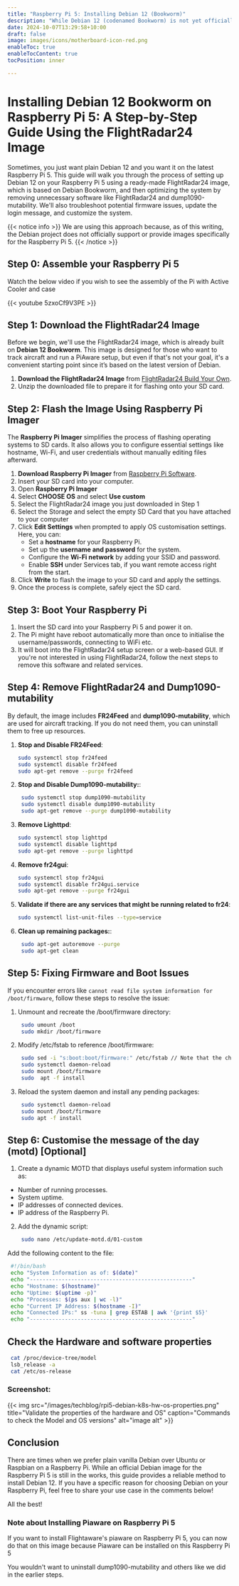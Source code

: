 ```yaml
---
title: "Raspberry Pi 5: Installing Debian 12 (Bookworm)"
description: "While Debian 12 (codenamed Bookworm) is not yet officially released for the Raspberry Pi 5, you can install by following this approach. This guide will walk you through the steps to install Debian 12 on your Raspberry Pi 5."
date: 2024-10-07T13:29:58+10:00
draft: false
image: images/icons/motherboard-icon-red.png
enableToc: true
enableTocContent: true
tocPosition: inner

---
```

# Installing Debian 12 Bookworm on Raspberry Pi 5: A Step-by-Step Guide Using the FlightRadar24 Image

Sometimes, you just want plain Debian 12 and you want it on the latest Raspberry Pi 5. This guide will walk you through the process of setting up Debian 12 on your Raspberry Pi 5 using a ready-made FlightRadar24 image, which is based on Debian Bookworm, and then optimizing the system by removing unnecessary software like FlightRadar24 and dump1090-mutability. We'll also troubleshoot potential firmware issues, update the login message, and customize the system.

{{< notice info >}}
We are using this approach because, as of this writing, the Debian project does not officially support or provide images specifically for the Raspberry Pi 5.
{{< /notice >}}

## Step 0: Assemble your Raspberry Pi 5

Watch the below video if you wish to see the assembly of the Pi with Active Cooler and case

{{< youtube 5zxoCf9V3PE >}}

## Step 1: Download the FlightRadar24 Image

Before we begin, we'll use the FlightRadar24 image, which is already built on **Debian 12 Bookworm**. This image is designed for those who want to track aircraft and run a PiAware setup, but even if that's not your goal, it's a convenient starting point since it’s based on the latest version of Debian.

1. **Download the FlightRadar24 Image** from [FlightRadar24 Build Your Own](https://www.flightradar24.com/build-your-own).
2. Unzip the downloaded file to prepare it for flashing onto your SD card.

## Step 2: Flash the Image Using Raspberry Pi Imager

The **Raspberry Pi Imager** simplifies the process of flashing operating systems to SD cards. It also allows you to configure essential settings like hostname, Wi-Fi, and user credentials without manually editing files afterward.

1. **Download Raspberry Pi Imager** from [Raspberry Pi Software](https://www.raspberrypi.com/software/).
2. Insert your SD card into your computer.
3. Open **Raspberry Pi Imager**
4. Select **CHOOSE OS** and select **Use custom**
5. Select the FlightRadar24 image you just downloaded in Step 1
6. Select the Storage and select the empty SD Card that you have attached to your computer
4. Click **Edit Settings** when prompted to apply OS customisation settings. Here, you can:
   - Set a **hostname** for your Raspberry Pi.
   - Set up the **username and password** for the system.
   - Configure the **Wi-Fi network** by adding your SSID and password.
   - Enable **SSH** under Services tab, if you want remote access right from the start.
5. Click **Write** to flash the image to your SD card and apply the settings.
6. Once the process is complete, safely eject the SD card.

## Step 3: Boot Your Raspberry Pi

1. Insert the SD card into your Raspberry Pi 5 and power it on.
2. The Pi might have reboot automatically more than once to initialise the username/passwords, connecting to WiFi etc.
3. It will boot into the FlightRadar24 setup screen or a web-based GUI. If you're not interested in using FlightRadar24, follow the next steps to remove this software and related services.

## Step 4: Remove FlightRadar24 and Dump1090-mutability

By default, the image includes **FR24Feed** and **dump1090-mutability**, which are used for aircraft tracking. If you do not need them, you can uninstall them to free up resources.

1. **Stop and Disable FR24Feed**:
   ```bash
   sudo systemctl stop fr24feed
   sudo systemctl disable fr24feed
   sudo apt-get remove --purge fr24feed

2. **Stop and Disable Dump1090-mutability:**:
   ```bash
    sudo systemctl stop dump1090-mutability
    sudo systemctl disable dump1090-mutability
    sudo apt-get remove --purge dump1090-mutability

3. **Remove Lighttpd**:
   ```bash
   sudo systemctl stop lighttpd
   sudo systemctl disable lighttpd
   sudo apt-get remove --purge lighttpd

3. **Remove fr24gui**:
   ```bash
   sudo systemctl stop fr24gui
   sudo systemctl disable fr24gui.service
   sudo apt-get remove --purge fr24gui

3. **Validate if there are any services that might be running related to fr24**:
   ```bash
   sudo systemctl list-unit-files --type=service

3. **Clean up remaining packages:**:
   ```bash
    sudo apt-get autoremove --purge
    sudo apt-get clean

## Step 5: Fixing Firmware and Boot Issues

If you encounter errors like `cannot read file system information for /boot/firmware`, follow these steps to resolve the issue:

1. Unmount and recreate the /boot/firmware directory:
   ```bash
    sudo umount /boot
    sudo mkdir /boot/firmware

2. Modify /etc/fstab to reference /boot/firmware:

   ```bash
    sudo sed -i "s:boot:boot/firmware:" /etc/fstab // Note that the character after s is a colon followed by boot s(colon)boot(colon)boot/firmware:)
    sudo systemctl daemon-reload
    sudo mount /boot/firmware
    sudo  apt -f install

3. Reload the system daemon and install any pending packages:

   ```bash
    sudo systemctl daemon-reload
    sudo mount /boot/firmware
    sudo apt -f install

## Step 6: Customise the message of the day (motd) [Optional]

1. Create a dynamic MOTD that displays useful system information such as:

* Number of running processes.
* System uptime.
* IP addresses of connected devices.
* IP address of the Raspberry Pi.

2. Add the dynamic script:

   ```bash
    sudo nano /etc/update-motd.d/01-custom

Add the following content to the file:
   ```bash
    #!/bin/bash
    echo "System Information as of: $(date)"
    echo "---------------------------------------------------"
    echo "Hostname: $(hostname)"
    echo "Uptime: $(uptime -p)"
    echo "Processes: $(ps aux | wc -l)"
    echo "Current IP Address: $(hostname -I)"
    echo "Connected IPs:" ss -tuna | grep ESTAB | awk '{print $5}'
    echo "---------------------------------------------------"
  ```    

## Check the Hardware and software properties

   ```bash
    cat /proc/device-tree/model
    lsb_release -a
    cat /etc/os-release
  ```  

### Screenshot:

{{< img src="/images/techblog/rpi5-debian-k8s-hw-os-properties.png" title="Validate the properties of the hardware and OS" caption="Commands to check the Model and OS versions" alt="image alt" >}}

## Conclusion

There are times when we prefer plain vanilla Debian over Ubuntu or Raspbian on a Raspberry Pi. While an official Debian image for the Raspberry Pi 5 is still in the works, this guide provides a reliable method to install Debian 12. If you have a specific reason for choosing Debian on your Raspberry Pi, feel free to share your use case in the comments below!

All the best!

### Note about Installing Piaware on Raspberry Pi 5
If you want to install Flightaware's piaware on Raspberry Pi 5, you can now do that on this image because Piaware can be installed on this Raspberry Pi 5

You wouldn't want to uninstall dump1090-mutability and others like we did in the earlier steps.